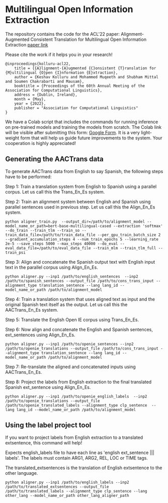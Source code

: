 # Multilingual Open Information Extraction

The repository contains the code for the ACL'22 paper: Alignment-Augmented Consistent Translation for Multilingual Open Information Extraction [paper link](https://aclanthology.org/2022.acl-long.179/)

Please cite the work if it helps you in your research!
```
@inproceedings{kolluru-acl22,
    title = {{A}lignment-{A}ugmented {C}onsistent {T}ranslation for {M}ultilingual {O}pen {I}nformation {E}xtraction},
    author = {Keshav Kolluru and Mohammed Muqeeth and Shubham Mittal and Soumen Chakrabarti and Mausam},
    booktitle = {Proceedings of the 60th Annual Meeting of the Association for Computational Linguistics},
    address = {Dublin, Ireland},
    month = {May},
    year = {2022},
    publisher = "Association for Computational Linguistics"
}
```

We have a Colab script that includes the commands for running inference on pre-trained models and training the models from scratch.
The Colab link will be visible after submitting this form: [Google Form](https://forms.gle/z8HETfUgbbwAQBFZ6).
It is a very light-weight form that will help us guide future improvements to the system. 
Your cooperation is highly appreciated!

## Generating the AACTrans data

To generate AACTrans data from English to say Spanish, the following steps have to be performed:

Step 1: Train a translation system from English to Spanish using a parallel corpus. Let us call this the Trans_En_Es system.

Step 2: Train an alignment system between English and Spanish using parallel sentences used in previous step. Let us call this the Align_En_Es system.
```
python aligner_train.py  --output_dir=/path/to/alignment_model --model_name_or_path=bert-base-multilingual-cased --extraction 'softmax' --do_train --train_tlm --train_so --train_data_file=/path/to/train_data_file --per_gpu_train_batch_size 2   --gradient_accumulation_steps 4 --num_train_epochs 5 --learning_rate 2e-5 --save_steps 5000 --max_steps 40000 --do_eval --eval_data_file=/path/to/eval_data_file --train_mlm --train_tlm_full --train_psi
```

Step 3: Align and concatenate the Spanish output text with English input text in the parallel corpus using Align_En_Es.
```
python aligner.py --inp1 /path/to/english_sentences  --inp2 /path/to/spanish_sentences --output_file /path/to/cons_trans_input --alignment_type translation_sentence --lang lang_id --model_name_or_path /path/to/alignment_model 
```

Step 4: Train a translation system that uses aligned text as input and the original Spanish text itself as the output. Let us call this the AACTrans_En_Es system.

Step 5: Translate the English Open IE corpus using Trans_En_Es.

Step 6: Now align and concatenate the English and Spanish sentences, ext_sentences using Align_En_Es.
```
python aligner.py --inp1 /path/to/openie_sentences --inp2 /path/to/openie_translations --output_file /path/to/cons_trans_input --alignment_type translation_sentence --lang lang_id --model_name_or_path /path/to/alignment_model 
```

Step 7: Re-translate the aligned and concatenated inputs using AACTrans_En_Es.

Step 8: Project the labels from English extraction to the final translated Spanish ext_sentence using Align_En_Es.
```
python aligner.py --inp1 /path/to/openie_english_labels  --inp2 /path/to/openie_translations --output_file /path/to/openie_translated_labels --alignment_type clp_sentence  --lang lang_id --model_name_or_path /path/to/alignment_model 
```

## Using the label project tool 

If you want to project labels from English extraction to a translated extsentence, this command will help!

Expects english_labels file to have each line as 'english ext_sentence ||| labels'. The labels must contain ARG1, ARG2, REL, LOC or TIME tags.

The translated_extsentences is the translation of English extsentence to the other language.

```
python aligner.py --inp1 /path/to/english_labels --inp2 /path/to/translated_extsentences --output_file /path/to/translated_labels --alignment_type clp_sentence --lang other_lang --model_name_or_path other_lang_aligner_path
```

